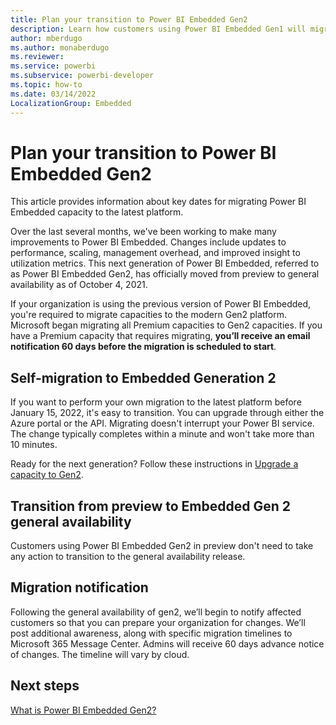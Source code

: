 ```yaml
---
title: Plan your transition to Power BI Embedded Gen2
description: Learn how customers using Power BI Embedded Gen1 will migrate to Embedded Gen2 and key dates to plan for.
author: mberdugo
ms.author: monaberdugo
ms.reviewer: 
ms.service: powerbi
ms.subservice: powerbi-developer
ms.topic: how-to
ms.date: 03/14/2022
LocalizationGroup: Embedded
---
```


# Plan your transition to Power BI Embedded Gen2

This article provides information about key dates for migrating Power BI Embedded capacity to the latest platform.

Over the last several months, we've been working to make many improvements to Power BI Embedded. Changes include updates to performance, scaling, management overhead, and improved insight to utilization metrics. This next generation of Power BI Embedded, referred to as Power BI Embedded Gen2, has officially moved from preview to general availability as of October 4, 2021.

If your organization is using the previous version of Power BI Embedded, you're required to migrate capacities to the modern Gen2 platform. Microsoft began migrating all Premium capacities to Gen2 capacities. If you have a Premium capacity that requires migrating, **you’ll receive an email notification 60 days before the migration is scheduled to start**.

## Self-migration to Embedded Generation 2

If you want to perform your own migration to the latest platform before January 15, 2022, it's easy to transition. You can upgrade through either the Azure portal or the API. Migrating doesn't interrupt your Power BI service. The change typically completes within a minute and won't take more than 10 minutes.

Ready for the next generation? Follow these instructions in [Upgrade a capacity to Gen2](azure-pbie-create-capacity.md#upgrade-a-capacity-to-gen2).

## Transition from preview to Embedded Gen 2 general availability

Customers using Power BI Embedded Gen2 in preview don't need to take any action to transition to the general availability release.

## Migration notification

Following the general availability of gen2, we’ll begin to notify affected customers so that you can prepare your organization for changes. We’ll post additional awareness, along with specific migration timelines to Microsoft 365 Message Center. Admins will receive 60 days advance notice of changes. The timeline will vary by cloud.

## Next steps

[What is Power BI Embedded Gen2?](power-bi-embedded-generation-2.md)
